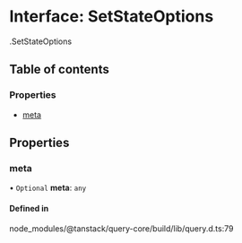 # Interface: SetStateOptions

[<internal>](../wiki/%3Cinternal%3E).SetStateOptions

## Table of contents

### Properties

- [meta](../wiki/%3Cinternal%3E.SetStateOptions#meta)

## Properties

### meta

• `Optional` **meta**: `any`

#### Defined in

node_modules/@tanstack/query-core/build/lib/query.d.ts:79
